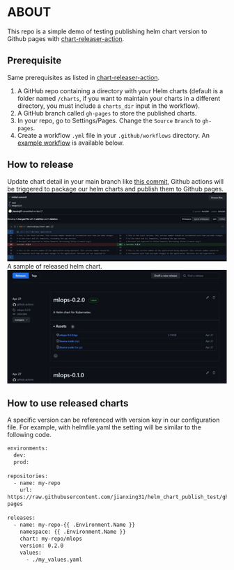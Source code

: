 # ABOUT
This repo is a simple demo of testing publishing helm chart version to Github pages with  [chart-releaser-action](https://github.com/helm/chart-releaser-action).

## Prerequisite
Same prerequisites as listed in [chart-releaser-action]( https://github.com/helm/chart-releaser-action?tab=readme-ov-file#pre-requisites).
1. A GitHub repo containing a directory with your Helm charts (default is a folder named `/charts`, if you want to maintain your charts in a different directory, you must include a `charts_dir` input in the workflow).
1. A GitHub branch called `gh-pages` to store the published charts.
1. In your repo, go to Settings/Pages. Change the `Source` `Branch` to `gh-pages`.
1. Create a workflow `.yml` file in your `.github/workflows` directory. An [example workflow](#example-workflow) is available below.

## How to release
Update chart detail in your main branch like [this commit](https://github.com/jianxing31/helm_chart_publish_test/commit/2d2e28499d65b0aae0c2105c28aa523dced651b5), Github actions will be triggered to package our helm charts and publish them to Github pages.
![image1](https://github.com/jianxing31/helm_chart_publish_test/blob/main/images/chart_update_test.jpg)
A sample of released helm chart.
![image1](https://github.com/jianxing31/helm_chart_publish_test/blob/main/images/chart_release.jpg)

## How to use released charts
A specific version can be referenced with version key in our configuration file. For example, with helmfile.yaml the setting will be similar to the following code.
```shell
environments:
  dev:
  prod:

repositories:
  - name: my-repo
    url: https://raw.githubusercontent.com/jianxing31/helm_chart_publish_test/gh-pages

releases:
  - name: my-repo-{{ .Environment.Name }}
    namespace: {{ .Environment.Name }}
    chart: my-repo/mlops
    version: 0.2.0
    values:
      - ./my_values.yaml
```